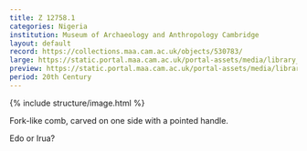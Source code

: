 ```yaml
---
title: Z 12758.1
categories: Nigeria
institution: Museum of Archaeology and Anthropology Cambridge
layout: default
record: https://collections.maa.cam.ac.uk/objects/530783/
large: https://static.portal.maa.cam.ac.uk/portal-assets/media/library_images/web/761536_Z_12758_004.png
preview: https://static.portal.maa.cam.ac.uk/portal-assets/media/library_images/thumbnail/761536_Z_12758_004.png
period: 20th Century
---
```

{% include structure/image.html %}

Fork-like comb, carved on one side with a pointed handle.

Edo or Irua?

